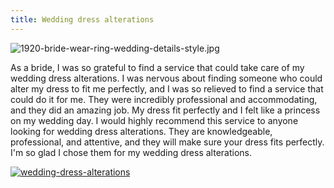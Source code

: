 ```yaml
---
title: Wedding dress alterations
---
```


![1920-bride-wear-ring-wedding-details-style.jpg](/1920-bride-wear-ring-wedding-details-style.jpg)

As a bride, I was so grateful to find a service that could take care of my wedding dress alterations. I was nervous about finding someone who could alter my dress to fit me perfectly, and I was so relieved to find a service that could do it for me. They were incredibly professional and accommodating, and they did an amazing job. My dress fit perfectly and I felt like a princess on my wedding day. I would highly recommend this service to anyone looking for wedding dress alterations. They are knowledgeable, professional, and attentive, and they will make sure your dress fits perfectly. I'm so glad I chose them for my wedding dress alterations.

[![wedding-dress-alterations](<https://dabuttonfactory.com/button.png?t=CHECK+SERVICE&f=Noto+Sans-Bold&ts=26&tc=fff&hp=45&vp=20&c=11&bgt=unicolored&bgc=4bd42f>)](<https://www.bark.com/?a_aid=5d2d0e83cdc3>)